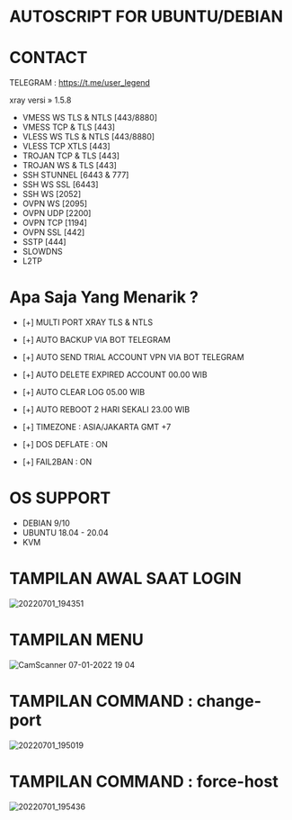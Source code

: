 # AUTOSCRIPT FOR UBUNTU/DEBIAN

# CONTACT
TELEGRAM : https://t.me/user_legend

xray versi » 1.5.8
 + VMESS WS TLS &amp; NTLS [443/8880]
 + VMESS TCP &amp; TLS [443]
 + VLESS WS TLS &amp; NTLS [443/8880]
 + VLESS TCP XTLS [443]
 + TROJAN TCP &amp; TLS [443]
 + TROJAN WS &amp; TLS [443]
 + SSH STUNNEL [6443 &amp; 777]
 + SSH WS SSL [6443]
 + SSH WS [2052]
 + OVPN WS [2095]
 + OVPN UDP [2200]
 + OVPN TCP [1194]
 + OVPN SSL [442]
 + SSTP [444]
 + SLOWDNS
 + L2TP


# Apa Saja Yang Menarik ?

- [+] MULTI PORT XRAY TLS & NTLS

- [+] AUTO BACKUP VIA BOT TELEGRAM

- [+] AUTO SEND TRIAL ACCOUNT VPN VIA BOT TELEGRAM

- [+] AUTO DELETE EXPIRED ACCOUNT 00.00 WIB

- [+] AUTO CLEAR LOG 05.00 WIB

- [+] AUTO REBOOT 2 HARI SEKALI 23.00 WIB

- [+] TIMEZONE : ASIA/JAKARTA GMT +7

- [+] DOS DEFLATE : ON

- [+] FAIL2BAN : ON
 
# OS SUPPORT
- DEBIAN 9/10
- UBUNTU 18.04 - 20.04
- KVM

# TAMPILAN AWAL SAAT LOGIN
![20220701_194351](https://user-images.githubusercontent.com/107354006/176888293-f1f67685-8eb1-4ae2-b8d1-57782483fecc.jpg)

# TAMPILAN MENU
![CamScanner 07-01-2022 19 04](https://user-images.githubusercontent.com/107354006/176888632-1ea9b3f8-050b-439b-a8df-99df2f1fb1af.jpg)

# TAMPILAN COMMAND : change-port
![20220701_195019](https://user-images.githubusercontent.com/107354006/176889171-40656165-1611-4282-ba1a-426ad395d1f1.jpg)

# TAMPILAN COMMAND : force-host
![20220701_195436](https://user-images.githubusercontent.com/107354006/176889706-414ebd37-765e-4096-853b-6d7e82d445f9.jpg)
